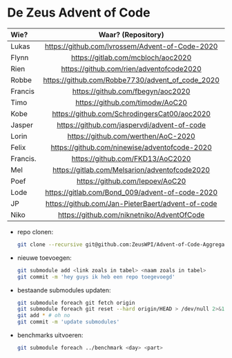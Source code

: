 # De Zeus Advent of Code

| Wie?           | Waar? (Repository)                                | Taal?      |
| :------------- | :-----------------------------------------------: | ---------: |
| Lukas          | https://github.com/lvrossem/Advent-of-Code-2020   | Rust       |
| Flynn          | https://gitlab.com/mcbloch/aoc2020                | Elixir     |
| Rien           | https://github.com/rien/adventofcode2020          | Elixir     |
| Robbe          | https://github.com/Robbe7730/advent_of_code_2020  | Rust       |
| Francis        | https://github.com/fbegyn/aoc2020                 | Go         |
| Timo           | https://github.com/timodw/AoC20                   | Rust       |
| Kobe           | https://github.com/SchrodingersCat00/aoc2020      | Haskell    |
| Jasper         | https://github.com/jaspervdj/advent-of-code       | Haskell    |
| Lorin          | https://github.com/werthen/AoC-2020               | TensorFlow |
| Felix          | https://github.com/ninewise/adventofcode-2020     | Shell      |
| Francis.       | https://github.com/FKD13/AoC2020                  | Erlang     |
| Mel            | https://gitlab.com/Melsarion/adventofcode2020     | Elixir     |
| Poef           | https://github.com/Iepoev/AoC20                   | Elixir     |
| Lode           | https://gitlab.com/Bond_009/advent-of-code-2020   | C          |
| JP             | https://github.com/Jan-PieterBaert/advent-of-code | Rust       |
| Niko           | https://github.com/niknetniko/AdventOfCode        | Elixir     |

* repo clonen:

    ```bash
    git clone --recursive git@github.com:ZeusWPI/Advent-of-Code-Aggregator.git
    ```

* nieuwe toevoegen:

    ```bash
    git submodule add <link zoals in tabel> <naam zoals in tabel>
    git commit -m 'hey guys ik heb een repo toegevoegd'
    ```

* bestaande submodules updaten:

    ```bash
    git submodule foreach git fetch origin
    git submodule foreach git reset --hard origin/HEAD > /dev/null 2>&1
    git add * # oh no
    git commit -m 'update submodules'
    ```

* benchmarks uitvoeren:

    ```bash
    git submodule foreach ../benchmark <day> <part>
    ```
